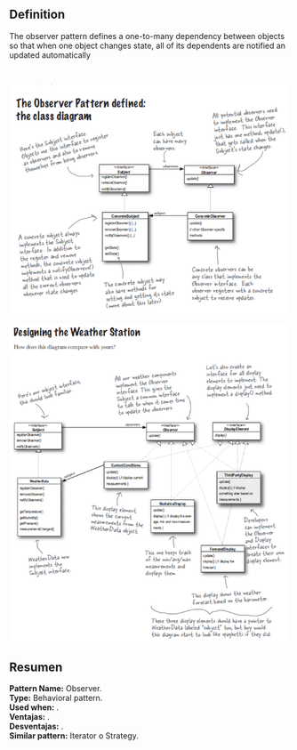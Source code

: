 <h2>Definition</h2>

The observer pattern defines a one-to-many dependency between objects so that when one object changes state, all of its dependents are notified an updated automatically

<br />

![alt text](https://github.com/vegasuay/DesignPatterns/blob/master/ObserverPattern/images/diagram1.PNG)

![alt text](https://github.com/vegasuay/DesignPatterns/blob/master/ObserverPattern/images/diagram2.PNG)

<h2>Resumen</h2>

<b>Pattern Name:</b> Observer.<br />
<b>Type:</b> Behavioral pattern.<br />
<b>Used when:</b> .<br />
<b>Ventajas:</b> .<br />
<b>Desventajas:</b> .<br />
<b>Similar pattern:</b> Iterator o Strategy.<br />
